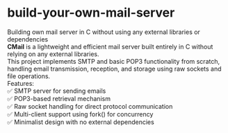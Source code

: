 # build-your-own-mail-server
Building own mail server in C without using any external libraries or dependencies <br>
<b>CMail</b> is a lightweight and efficient mail server built entirely in C without relying on any external libraries.<br> This project implements SMTP and basic POP3 functionality from scratch, handling email transmission, reception, and storage using raw sockets and file operations.
<br>
Features: <br>
✅ SMTP server for sending emails <br>
✅ POP3-based retrieval mechanism <br>
✅ Raw socket handling for direct protocol communication <br>
✅ Multi-client support using fork() for concurrency <br>
✅ Minimalist design with no external dependencies <br>
